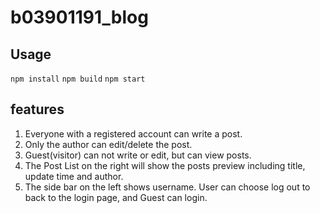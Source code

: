 # b03901191_blog

## Usage
`npm install`
`npm build`
`npm start`

## features
1. Everyone with a registered account can write a post.
2. Only the author can edit/delete the post.
3. Guest(visitor) can not write or edit, but can view posts.
4. The Post List on the right will show the posts preview including title, update time and author.
5. The side bar on the left shows username. User can choose log out to back to the login page, and Guest can login. 
